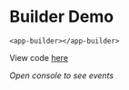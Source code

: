 # Builder Demo

``` { run }
<app-builder></app-builder>
```

View code [here](https://github.com/Hypercubed/docspa-ngx-dnd/tree/master/src/app/builder)

*Open console to see events*